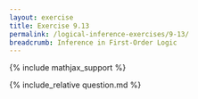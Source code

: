 ```yaml
---
layout: exercise
title: Exercise 9.13
permalink: /logical-inference-exercises/9-13/
breadcrumb: Inference in First-Order Logic
---
```


{% include mathjax_support %}

<div><i class="arrow-up" data-chapter="logical-inference-exercises" data-exercise="ex_13" data-rating="0"></i></div>
{% include_relative question.md %}
